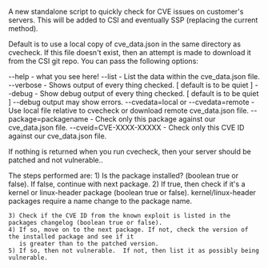A new standalone script to quickly check for CVE issues on customer's servers.
This will be added to CSI and eventually SSP (replacing the current method).

Default is to use a local copy of cve_data.json in the same directory as cvecheck.
If this file doesn't exist, then an attempt is made to download it from the CSI git repo.
You can pass the following options:

--help - what you see here!
--list - List the data within the cve_data.json file.
--verbose - Shows output of every thing checked. [ default is to be quiet ]
--debug - Show debug output of every thing checked. [ default is to be quiet ] --debug output may show errors.
--cvedata=local or --cvedata=remote - Use local file relative to cvecheck or download remote cve_data.json file.
--package=packagename - Check only this package against our cve_data.json file.
--cveid=CVE-XXXX-XXXXX - Check only this CVE ID against our cve_data.json file.

If nothing is returned when you run cvecheck, then your server should be patched and not vulnerable..

The steps performed  are:
    1) Is the package installed? (boolean true or false). If false, continue with next package.
    2) If true, then check if it's a kernel or linux-header package (boolean true or false).
       kernel/linux-header packages require a name change to the package name.

    3) Check if the CVE ID from the known exploit is listed in the packages changelog (boolean true or false).
    4) If so, move on to the next package. If not, check the version of the installed package and see if it
       is greater than to the patched version.
    5) If so, then not vulnerable.  If not, then list it as possibly being vulnerable.

